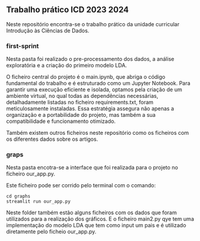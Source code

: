 

## Trabalho prático ICD 2023 2024

Neste repositório encontra-se o trabalho prático da unidade curricular Introdução às Ciências de Dados.

### first-sprint
Nesta pasta foi realizado o pre-processamento dos dados, a análise exploratória e a criação do primeiro modelo LDA.


O ficheiro central do projeto é o main.ipynb, que abriga o código fundamental do trabalho e é estruturado como um Jupyter Notebook. Para garantir uma execução eficiente e isolada, optamos pela criação de um ambiente virtual, no qual todas as dependências necessárias, detalhadamente listadas no ficheiro requirements.txt, foram meticulosamente instaladas. Essa estratégia assegura não apenas a organização e a portabilidade do projeto, mas também a sua compatibilidade e funcionamento otimizado.

Também existem outros ficheiros neste repositório como os ficheiros com os diferentes dados sobre os artigos.

### graps
Nesta pasta encotra-se a interface que foi realizada para o projeto no ficheiro our_app.py.

Este ficheiro pode ser corrido pelo terminal com o comando:
```
cd graphs
streamlit run our_app.py 
```
Neste folder também estão alguns ficheiros com os dados que foram utilizados para a realização dos gráficos.
E o ficheiro main2.py qye tem uma implementação do modelo LDA que tem como input um pais e é utilizado diretamente pelo ficheio our_app.py.

